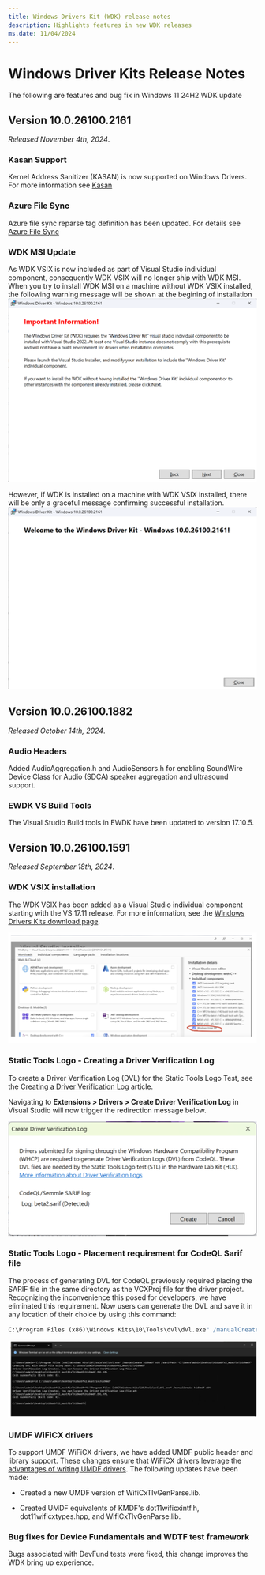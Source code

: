 ```yaml
---
title: Windows Drivers Kit (WDK) release notes
description: Highlights features in new WDK releases
ms.date: 11/04/2024
---
```


# Windows Driver Kits Release Notes
The following are features and bug fix in Windows 11 24H2 WDK update

## Version 10.0.26100.2161
*Released November 4th, 2024*.

### Kasan Support
Kernel Address Sanitizer (KASAN) is now supported on Windows Drivers. For more information see [Kasan](./devtest/kasan.md)

### Azure File Sync 
Azure file sync reparse tag definition has been updated. For details see [Azure File Sync](https://support.microsoft.com/en-us/topic/azure-file-sync-agent-v18-2-release-july-2024-613d00dc-998b-4885-86b9-73750195baf5)

### WDK MSI Update
As WDK VSIX is now included as part of Visual Studio individual component, consequently WDK VSIX will no longer ship with WDK MSI. When you try to install WDK MSI on a machine without WDK VSIX installed, the following warning message will be shown at the begining of installation
![WDK VSIX Install Notification](images/install_wdk_vsix_msg.png)

However, if WDK is installed on a machine with WDK VSIX installed, there will be only a graceful message confirming successful installation.
![WDK Install Success Message](images/WDK_Install_After_VSIX.png)


## Version 10.0.26100.1882
*Released October 14th, 2024*.

### Audio Headers
Added AudioAggregation.h and AudioSensors.h for enabling SoundWire Device Class for Audio (SDCA) speaker aggregation and ultrasound support.

### EWDK VS Build Tools
The Visual Studio Build tools in EWDK have been updated to version 17.10.5.

## Version 10.0.26100.1591
*Released September 18th, 2024*.

### WDK VSIX installation

The WDK VSIX has been added as a Visual Studio individual component starting with the VS 17.11 release. For more information, see the [Windows Drivers Kits download page](download-the-wdk.md).

![screenshot of visual studio wdk individual component selected](images/vs-wdk-selection.png)

### Static Tools Logo - Creating a Driver Verification Log

To create a Driver Verification Log (DVL) for the Static Tools Logo Test, see the [Creating a Driver Verification Log](./develop/creating-a-driver-verification-log.md) article.

Navigating to **Extensions > Drivers > Create Driver Verification Log** in Visual Studio will now trigger the redirection message below.

![screenshot of visual studio notification for codeql dvl generation](images/codeql-redirection.png)

### Static Tools Logo - Placement requirement for CodeQL Sarif file

The process of generating DVL for CodeQL previously required placing the SARIF file in the same directory as the VCXProj file for the driver project. Recognizing the inconvenience this posed for developers, we have eliminated this requirement. Now users can generate the DVL and save it in any location of their choice by using this command:

```cmd
C:\Program Files (x86)\Windows Kits\10\Tools\dvl\dvl.exe" /manualCreate `<driverName>` `<driverArchitecture>` /`<path to sarif file>`'\
```

![screenshot of sarif placement updated](images/sarif-placement-update.png)

### UMDF WiFiCX drivers

To support UMDF WiFiCX drivers, we have added UMDF public header and library support. These changes ensure that WiFiCX drivers leverage the [advantages of writing UMDF drivers](./wdf/advantages-of-writing-umdf-drivers.md). The following updates have been made:

- Created a new UMDF version of WifiCxTlvGenParse.lib.

- Created UMDF equivalents of KMDF's dot11wificxintf.h, dot11wificxtypes.hpp, and WifiCxTlvGenParse.lib.

### Bug fixes for Device Fundamentals and WDTF test framework

Bugs associated with DevFund tests were fixed, this change improves the WDK bring up experience.


